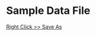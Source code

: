 # Sample Data File
[Right Click >> Save As](https://github.com/Ozeidi/People_Analytics_Workshop/blob/main/Dashboard_Demo_2022.pbix)
